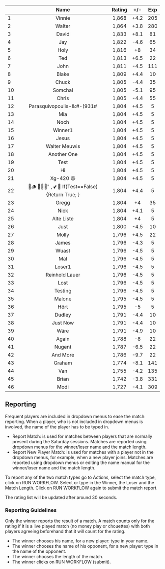 | |Name|Rating|+/-|Exp|
|-|:--:|:----:|:-:|:-:|
|1|Vinnie|1,868|+4.2|205|
|2|Walter|1,864|+3.8|280|
|3|David|1,833|+8.1|81|
|4|Jay|1,822|-4.6|65|
|5|Holy|1,816|+8|34|
|6|Ted|1,813|+6.5|22|
|7|John|1,811|-4.5|111|
|8|Blake|1,809|+4.4|10|
|9|Chuck|1,805|-4.4|35|
|10|Somchai|1,805|-5.1|95|
|11|Chris|1,805|-4.4|55|
|12|Parasquivopoulis-&:#-(931#|1,804|+4.5|5|
|13|Mia|1,804|+4.5|5|
|14|Noch|1,804|+4.5|5|
|15|Winner1|1,804|+4.5|5|
|16|Jesus|1,804|+4.5|5|
|17|Walter Meuwis|1,804|+4.5|5|
|18|Another One|1,804|+4.5|5|
|19|Test|1,804|+4.5|5|
|20|Hi|1,804|+4.5|5|
|21|Xg-420 😃|1,804|+4.5|5|
|22|🍺🪵 🙉🙈🙊" , 💕 🦓 If(Test==False) {Return True; }|1,804|+4.4|5|
|23|Gregg|1,804|+4|35|
|24|Nick|1,804|+4.1|5|
|25|Alte Liste|1,804|+4|5|
|26|Just|1,800|-4.5|10|
|27|Molly|1,796|+4.5|22|
|28|James|1,796|-4.3|5|
|29|Wuast|1,796|-4.5|5|
|30|Mal|1,796|-4.5|5|
|31|Loser1|1,796|-4.5|5|
|32|Reinhold Lauer|1,796|-4.5|5|
|33|Lost|1,796|-4.5|5|
|34|Testing|1,796|-4.5|5|
|35|Malone|1,795|-4.5|5|
|36|Hört|1,795|-5|5|
|37|Dudley|1,791|-4.4|10|
|38|Just Now|1,791|-4.4|10|
|39|Wäre|1,791|-4.9|10|
|40|Again|1,788|-8|22|
|41|Nugent|1,787|-6.5|22|
|42|And More|1,786|-9.7|22|
|43|Graham|1,774|-8.1|141|
|44|Van|1,755|-4.2|135|
|45|Brian|1,742|-3.8|331|
|46|Modi|1,727|-4.1|309|

 

## Reporting

Frequent players are included in dropdown menus to ease the match reporting.
When a player, who is not included in dropdown menus is involved, the name of the player has to be typed in.

- Report Match:  is used for matches between players that are normally present during the Saturday sessions.
Matches are reported using dropdown menus for the winner/loser name and the match length.
- Report New Player Match:  is used for matches with a player not in the dropdown menus, for example, when a new player joins.
Matches are reported using dropdown menus or editing the name manual for the winner/loser name and the match length.

To report any of the two match types go to Actions, select the match type, click on RUN WORKFLOW.
Select or type in the Winner, the Loser and the Match Length.
Click on RUN WORKFLOW again to submit the match report.

The rating list will be updated after around 30 seconds.

### Reporting Guidelines

Only the winner reports the result of a match.
A match counts only for the rating if it is a live played match (no money play or chouettes)
with both players agreeing beforehand that it will count for the rating.

- The winner chooses his name, for a new player: type in your name.
- The winner chooses the name of his opponent, for a new player: type in the name of the opponent.
- The winner chooses the length of the match.
- The winner clicks on RUN WORKFLOW (submit).
